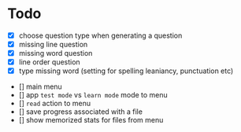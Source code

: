 # Todo

- [X] choose question type when generating a question
- [X] missing line question
- [X] missing word question
- [X] line order question
- [X] type missing word (setting for spelling leaniancy, punctuation etc)
- [] main menu
- [] app `test mode` vs `learn mode` mode to menu
- [] `read` action to menu
- [] save progress associated with a file
- [] show memorized stats for files from menu